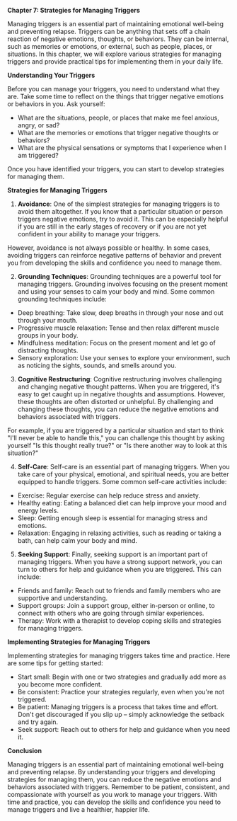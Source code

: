 <p><strong>Chapter 7: Strategies for Managing Triggers</strong></p>

<p>Managing triggers is an essential part of maintaining emotional well-being and preventing relapse. Triggers can be anything that sets off a chain reaction of negative emotions, thoughts, or behaviors. They can be internal, such as memories or emotions, or external, such as people, places, or situations. In this chapter, we will explore various strategies for managing triggers and provide practical tips for implementing them in your daily life.</p>

<p><strong>Understanding Your Triggers</strong></p>

<p>Before you can manage your triggers, you need to understand what they are. Take some time to reflect on the things that trigger negative emotions or behaviors in you. Ask yourself:</p>

<ul>
<li>What are the situations, people, or places that make me feel anxious, angry, or sad?</li>
<li>What are the memories or emotions that trigger negative thoughts or behaviors?</li>
<li>What are the physical sensations or symptoms that I experience when I am triggered?</li>
</ul>

<p>Once you have identified your triggers, you can start to develop strategies for managing them.</p>

<p><strong>Strategies for Managing Triggers</strong></p>

<ol>
<li><strong>Avoidance</strong>: One of the simplest strategies for managing triggers is to avoid them altogether. If you know that a particular situation or person triggers negative emotions, try to avoid it. This can be especially helpful if you are still in the early stages of recovery or if you are not yet confident in your ability to manage your triggers.</li>
</ol>

<p>However, avoidance is not always possible or healthy. In some cases, avoiding triggers can reinforce negative patterns of behavior and prevent you from developing the skills and confidence you need to manage them.</p>

<ol start="2">
<li><strong>Grounding Techniques</strong>: Grounding techniques are a powerful tool for managing triggers. Grounding involves focusing on the present moment and using your senses to calm your body and mind. Some common grounding techniques include:</li>
</ol>

<ul>
<li>Deep breathing: Take slow, deep breaths in through your nose and out through your mouth.</li>
<li>Progressive muscle relaxation: Tense and then relax different muscle groups in your body.</li>
<li>Mindfulness meditation: Focus on the present moment and let go of distracting thoughts.</li>
<li>Sensory exploration: Use your senses to explore your environment, such as noticing the sights, sounds, and smells around you.</li>
</ul>

<ol start="3">
<li><strong>Cognitive Restructuring</strong>: Cognitive restructuring involves challenging and changing negative thought patterns. When you are triggered, it's easy to get caught up in negative thoughts and assumptions. However, these thoughts are often distorted or unhelpful. By challenging and changing these thoughts, you can reduce the negative emotions and behaviors associated with triggers.</li>
</ol>

<p>For example, if you are triggered by a particular situation and start to think "I'll never be able to handle this," you can challenge this thought by asking yourself "Is this thought really true?" or "Is there another way to look at this situation?"</p>

<ol start="4">
<li><strong>Self-Care</strong>: Self-care is an essential part of managing triggers. When you take care of your physical, emotional, and spiritual needs, you are better equipped to handle triggers. Some common self-care activities include:</li>
</ol>

<ul>
<li>Exercise: Regular exercise can help reduce stress and anxiety.</li>
<li>Healthy eating: Eating a balanced diet can help improve your mood and energy levels.</li>
<li>Sleep: Getting enough sleep is essential for managing stress and emotions.</li>
<li>Relaxation: Engaging in relaxing activities, such as reading or taking a bath, can help calm your body and mind.</li>
</ul>

<ol start="5">
<li><strong>Seeking Support</strong>: Finally, seeking support is an important part of managing triggers. When you have a strong support network, you can turn to others for help and guidance when you are triggered. This can include:</li>
</ol>

<ul>
<li>Friends and family: Reach out to friends and family members who are supportive and understanding.</li>
<li>Support groups: Join a support group, either in-person or online, to connect with others who are going through similar experiences.</li>
<li>Therapy: Work with a therapist to develop coping skills and strategies for managing triggers.</li>
</ul>

<p><strong>Implementing Strategies for Managing Triggers</strong></p>

<p>Implementing strategies for managing triggers takes time and practice. Here are some tips for getting started:</p>

<ul>
<li>Start small: Begin with one or two strategies and gradually add more as you become more confident.</li>
<li>Be consistent: Practice your strategies regularly, even when you're not triggered.</li>
<li>Be patient: Managing triggers is a process that takes time and effort. Don't get discouraged if you slip up – simply acknowledge the setback and try again.</li>
<li>Seek support: Reach out to others for help and guidance when you need it.</li>
</ul>

<p><strong>Conclusion</strong></p>

<p>Managing triggers is an essential part of maintaining emotional well-being and preventing relapse. By understanding your triggers and developing strategies for managing them, you can reduce the negative emotions and behaviors associated with triggers. Remember to be patient, consistent, and compassionate with yourself as you work to manage your triggers. With time and practice, you can develop the skills and confidence you need to manage triggers and live a healthier, happier life.</p>

